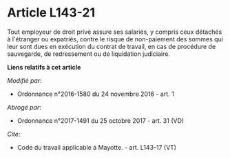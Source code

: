 # Article L143-21

Tout employeur de droit privé assure ses salariés, y compris ceux détachés à l'étranger ou expatriés, contre le risque de
non-paiement des sommes qui leur sont dues en exécution du contrat de travail, en cas de procédure de sauvegarde, de
redressement ou de liquidation judiciaire.

**Liens relatifs à cet article**

_Modifié par_:

  - Ordonnance n°2016-1580 du 24 novembre 2016 - art. 1

_Abrogé par_:

  - Ordonnance n°2017-1491 du 25 octobre 2017 - art. 31 (VD)

_Cite_:

  - Code du travail applicable à Mayotte. - art. L143-17 (VT)
